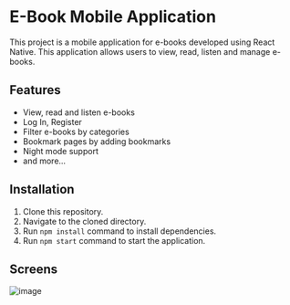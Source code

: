 

# E-Book Mobile Application

This project is a mobile application for e-books developed using React Native. This application allows users to view, read, listen and manage e-books.

## Features

- View, read and listen e-books
- Log In, Register
- Filter e-books by categories
- Bookmark pages by adding bookmarks
- Night mode support
- and more...

## Installation

1. Clone this repository.
2. Navigate to the cloned directory.
3. Run `npm install` command to install dependencies.
4. Run `npm start` command to start the application.


## Screens

![image](https://github.com/YusaOruc/ReadBook/assets/48025852/2c493312-915f-4e6b-8a43-cd00081f9661)






